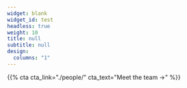 ```yaml
---
widget: blank
widget_id: test
headless: true
weight: 10
title: null
subtitle: null
design:
  columns: "1"
---
```


{{% cta cta_link="./people/" cta_text="Meet the team →" %}}

